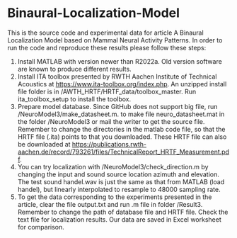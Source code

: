 # Binaural-Localization-Model
This is the source code and experimental data for article A Binaural Localization Model based on Mammal Neural Activity Patterns. In order to run the code and reproduce these results please follow these steps:
1. Install MATLAB with version newer than R2022a. Old version software are known to produce different results.
2. Install ITA toolbox presented by RWTH Aachen Institute of Technical Acoustics at https://www.ita-toolbox.org/index.php. An unzipped install file folder is in /AWTH_HRTF/HRTF_data/toolbox_master. Run ita_toolbox_setup to install the toolbox.
3. Prepare model database. Since GitHub does not support big file, run /NeuroModel3/make_datasheet.m. to make file neuro_datasheet.mat in the folder /NeuroModel3 or mail the writer to get the source file. Remember to change the directories in the matlab code file, so that the HRTF file (.ita) points to that you downloaded. These HRTF file can also be downloaded at  https://publications.rwth-aachen.de/record/793261/files/TechnicalReport_HRTF_Measurement.pdf.
4. You can try localization with /NeuroModel3/check_direction.m by changing the input and sound source location azimuth and elevation. The test sound handel.wav is just the same as that from MATLAB (load handel), but linearly interpolated to resample to 48000 sampling rate.
5. To get the data corresponding to the experiments presented in the article, clear the file output.txt and run .m file in folder /Result3. Remember to change the path of database file and HRTF file. Check the text file for localization results. Our data are saved in Excel worksheet for comparison.
